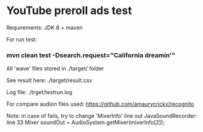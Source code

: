 # YouTube preroll ads test

Requirements: JDK 8 + maven

For run test:

 ### mvn clean test -Dsearch.request="California dreamin'"

 All 'wave' files stored in ./target/ folder

 See result here: ./target/result.csv

 Log file: ./trget/testrun.log

For compare audion files used:
https://github.com/amaurycrickx/recognito

Note: in case of fails, try to change  'MixerInfo' line out
JavaSoundRecorder: line 33
		Mixer soundOut = AudioSystem.getMixer(mixerInfo[2]);